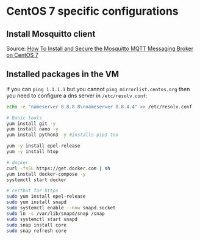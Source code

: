 # CentOS 7 specific configurations

## Install Mosquitto client

Source: [How To Install and Secure the Mosquitto MQTT Messaging Broker on CentOS 7](https://www.digitalocean.com/community/tutorials/how-to-install-and-secure-the-mosquitto-mqtt-messaging-broker-on-centos-7)

## Installed packages in the VM

if you can `ping 1.1.1.1` but you cannot `ping mirrorlist.centos.org` then you need to configure a dns server in `/etc/resolv.conf`:

```bash
echo -e "nameserver 8.8.8.8\nnameserver 8.8.4.4" >> /etc/resolv.conf
```

```bash
# Basic tools
yum install git -y 
yum install nano -y 
yum install python3 -y #installs pip3 too

yum -y install epel-release
yum -y install htop

# docker 
curl -fsSL https://get.docker.com | sh
yum install docker-compose -y
systemctl start docker

# certbot for https
sudo yum install epel-release
sudo yum install snapd
sudo systemctl enable --now snapd.socket
sudo ln -s /var/lib/snapd/snap /snap
sudo systemctl start snapd
sudo snap install core
sudo snap refresh core
```
